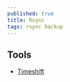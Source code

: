 ```yaml
---
published: true
title: Rsync
tags: rsync backup
---
```

## Tools
- [Timeshift](https://github.com/teejee2008/timeshift)